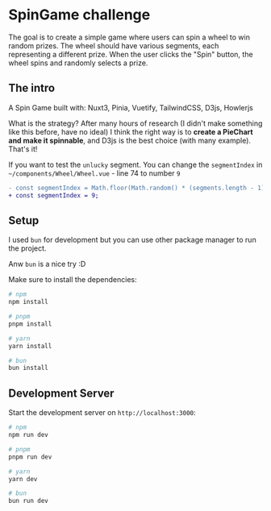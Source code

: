 # SpinGame challenge

The goal is to create a simple game where users can spin a wheel to win random prizes.
The wheel should have various segments, each representing a different prize.
When the user clicks the "Spin" button, the wheel spins and randomly selects a prize.

## The intro

A Spin Game built with: Nuxt3, Pinia, Vuetify, TailwindCSS, D3js, Howlerjs

What is the strategy? After many hours of research (I didn't make something like this before, have no ideal)
I think the right way is to <b>create a PieChart and make it spinnable</b>,
and D3js is the best choice (with many example). That's it!

If you want to test the `unlucky` segment. You can change the `segmentIndex` in `~/components/Wheel/Wheel.vue` - line 74 to number `9`

```diff
- const segmentIndex = Math.floor(Math.random() * (segments.length - 1));
+ const segmentIndex = 9;
```

## Setup

I used `bun` for development but you can use other package manager to run the project.

Anw `bun` is a nice try :D

Make sure to install the dependencies:

```bash
# npm
npm install

# pnpm
pnpm install

# yarn
yarn install

# bun
bun install
```

## Development Server

Start the development server on `http://localhost:3000`:

```bash
# npm
npm run dev

# pnpm
pnpm run dev

# yarn
yarn dev

# bun
bun run dev
```
